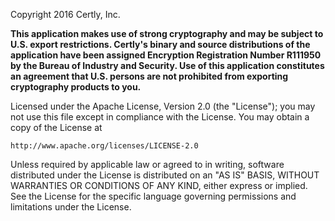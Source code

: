 ﻿Copyright 2016 Certly, Inc.

**This application makes use of strong cryptography and may be subject to U.S. export restrictions. Certly's binary and source distributions of the application have been assigned Encryption Registration Number R111950 by the Bureau of Industry and Security. Use of this application constitutes an agreement that U.S. persons are not prohibited from exporting cryptography products to you.**

Licensed under the Apache License, Version 2.0 (the "License");
you may not use this file except in compliance with the License.
You may obtain a copy of the License at

    http://www.apache.org/licenses/LICENSE-2.0

Unless required by applicable law or agreed to in writing, software
distributed under the License is distributed on an "AS IS" BASIS,
WITHOUT WARRANTIES OR CONDITIONS OF ANY KIND, either express or implied.
See the License for the specific language governing permissions and
limitations under the License.